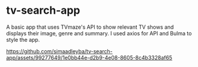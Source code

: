 # tv-search-app
A basic app that uses TVmaze's API to show relevant TV shows and displays their image, genre and summary. I used axios for API and Bulma to style the app. 


https://github.com/simaadleyba/tv-search-app/assets/99277649/1e0bb44e-d2b9-4e08-8605-8c4b3328af65

